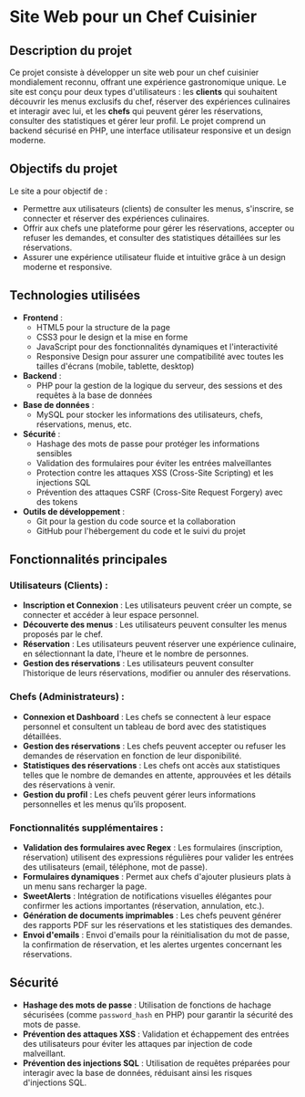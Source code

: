 # Site Web pour un Chef Cuisinier

## Description du projet
Ce projet consiste à développer un site web pour un chef cuisinier mondialement reconnu, offrant une expérience gastronomique unique. Le site est conçu pour deux types d'utilisateurs : les **clients** qui souhaitent découvrir les menus exclusifs du chef, réserver des expériences culinaires et interagir avec lui, et les **chefs** qui peuvent gérer les réservations, consulter des statistiques et gérer leur profil. Le projet comprend un backend sécurisé en PHP, une interface utilisateur responsive et un design moderne.

## Objectifs du projet
Le site a pour objectif de :
- Permettre aux utilisateurs (clients) de consulter les menus, s'inscrire, se connecter et réserver des expériences culinaires.
- Offrir aux chefs une plateforme pour gérer les réservations, accepter ou refuser les demandes, et consulter des statistiques détaillées sur les réservations.
- Assurer une expérience utilisateur fluide et intuitive grâce à un design moderne et responsive.

## Technologies utilisées
- **Frontend** :
  - HTML5 pour la structure de la page
  - CSS3 pour le design et la mise en forme
  - JavaScript pour des fonctionnalités dynamiques et l'interactivité
  - Responsive Design pour assurer une compatibilité avec toutes les tailles d'écrans (mobile, tablette, desktop)
- **Backend** :
  - PHP pour la gestion de la logique du serveur, des sessions et des requêtes à la base de données
- **Base de données** :
  - MySQL pour stocker les informations des utilisateurs, chefs, réservations, menus, etc.
- **Sécurité** :
  - Hashage des mots de passe pour protéger les informations sensibles
  - Validation des formulaires pour éviter les entrées malveillantes
  - Protection contre les attaques XSS (Cross-Site Scripting) et les injections SQL
  - Prévention des attaques CSRF (Cross-Site Request Forgery) avec des tokens
- **Outils de développement** :
  - Git pour la gestion du code source et la collaboration
  - GitHub pour l'hébergement du code et le suivi du projet

## Fonctionnalités principales
### Utilisateurs (Clients) :
- **Inscription et Connexion** : Les utilisateurs peuvent créer un compte, se connecter et accéder à leur espace personnel.
- **Découverte des menus** : Les utilisateurs peuvent consulter les menus proposés par le chef.
- **Réservation** : Les utilisateurs peuvent réserver une expérience culinaire, en sélectionnant la date, l'heure et le nombre de personnes.
- **Gestion des réservations** : Les utilisateurs peuvent consulter l’historique de leurs réservations, modifier ou annuler des réservations.

### Chefs (Administrateurs) :
- **Connexion et Dashboard** : Les chefs se connectent à leur espace personnel et consultent un tableau de bord avec des statistiques détaillées.
- **Gestion des réservations** : Les chefs peuvent accepter ou refuser les demandes de réservation en fonction de leur disponibilité.
- **Statistiques des réservations** : Les chefs ont accès aux statistiques telles que le nombre de demandes en attente, approuvées et les détails des réservations à venir.
- **Gestion du profil** : Les chefs peuvent gérer leurs informations personnelles et les menus qu’ils proposent.

### Fonctionnalités supplémentaires :
- **Validation des formulaires avec Regex** : Les formulaires (inscription, réservation) utilisent des expressions régulières pour valider les entrées des utilisateurs (email, téléphone, mot de passe).
- **Formulaires dynamiques** : Permet aux chefs d'ajouter plusieurs plats à un menu sans recharger la page.
- **SweetAlerts** : Intégration de notifications visuelles élégantes pour confirmer les actions importantes (réservation, annulation, etc.).
- **Génération de documents imprimables** : Les chefs peuvent générer des rapports PDF sur les réservations et les statistiques des demandes.
- **Envoi d'emails** : Envoi d'emails pour la réinitialisation du mot de passe, la confirmation de réservation, et les alertes urgentes concernant les réservations.

## Sécurité
- **Hashage des mots de passe** : Utilisation de fonctions de hachage sécurisées (comme `password_hash` en PHP) pour garantir la sécurité des mots de passe.
- **Prévention des attaques XSS** : Validation et échappement des entrées des utilisateurs pour éviter les attaques par injection de code malveillant.
- **Prévention des injections SQL** : Utilisation de requêtes préparées pour interagir avec la base de données, réduisant ainsi les risques d'injections SQL.


